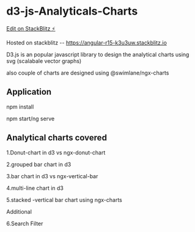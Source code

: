 # d3-js-Analyticals-Charts

[Edit on StackBlitz ⚡️](https://stackblitz.com/edit/angular-r15-k3u3uw)

Hosted on stackblitz -- https://angular-r15-k3u3uw.stackblitz.io

D3.js is an popular javascript library to design the analytical charts using svg (scalabale vector graphs)

also couple of  charts are designed using @swimlane/ngx-charts

Application
-------------

npm install

npm start/ng serve


Analytical charts covered
--------------
1.Donut-chart in d3 vs ngx-donut-chart

2.grouped bar chart in d3

3.bar chart in d3 vs ngx-vertical-bar

4.multi-line chart in d3

5.stacked -vertical bar chart using ngx-charts


Additional

6.Search Filter

